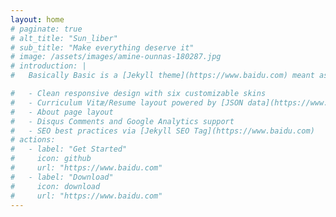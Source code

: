 ```yaml
---
layout: home
# paginate: true
# alt_title: "Sun_liber"
# sub_title: "Make everything deserve it"
# image: /assets/images/amine-ounnas-180287.jpg
# introduction: |
#   Basically Basic is a [Jekyll theme](https://www.baidu.com) meant as a substitute for the default --- [Minima](https://www.baidu.com). Conventions and features found there are fully supported by **Basically Basic**, with a few enhancements thrown in for good measure:

#   - Clean responsive design with six customizable skins
#   - Curriculum Vitæ/Resume layout powered by [JSON data](https://www.baidu.com)
#   - About page layout
#   - Disqus Comments and Google Analytics support
#   - SEO best practices via [Jekyll SEO Tag](https://www.baidu.com)
# actions:
#   - label: "Get Started"
#     icon: github
#     url: "https://www.baidu.com"
#   - label: "Download"
#     icon: download
#     url: "https://www.baidu.com"
---
```

